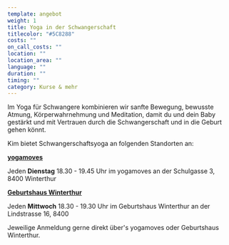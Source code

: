 ```yaml
---
template: angebot
weight: 1
title: Yoga in der Schwangerschaft
titlecolor: "#5C8288"
costs: ""
on_call_costs: ""
location: ""
location_area: ""
language: ""
duration: ""
timing: ""
category: Kurse & mehr
---
```

Im Yoga für Schwangere kombinieren wir sanfte Bewegung, bewusste Atmung, Körperwahrnehmung und Meditation, damit du und dein Baby gestärkt und mit Vertrauen durch die Schwangerschaft und in die Geburt gehen könnt.

Kim bietet Schwangerschaftsyoga an folgenden Standorten an:

**[yogamoves](https://www.yoga-moves.ch/news-uebersicht/yoga-in-der-schwangerschaft "yogamoves")**

Jeden **Dienstag** 18.30 - 19.45 Uhr im yogamoves an der Schulgasse 3, 8400 Winterthur



**[Geburtshaus Winterthur](https://www.geburtshauswinterthur.ch/kurs-schwangerschaftsyoga)**

Jeden **Mittwoch** 18.30 - 19.30 Uhr im Geburtshaus Winterthur an der Lindstrasse 16, 8400 [](https://www.geburtshauswinterthur.ch/kurs-schwangerschaftsyoga)



Jeweilige Anmeldung gerne direkt über's yogamoves oder Geburtshaus Winterthur.**[](https://www.yoga-moves.ch/news-uebersicht/yoga-in-der-schwangerschaft "yogamoves")**